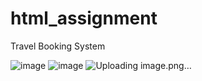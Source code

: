 # html_assignment
Travel Booking System

![image](https://github.com/user-attachments/assets/826264f5-c424-4274-8670-429fc40a8c22)
![image](https://github.com/user-attachments/assets/82138ca4-56fb-41fd-8a15-efa09fa477e6)
![Uploading image.png…]()
